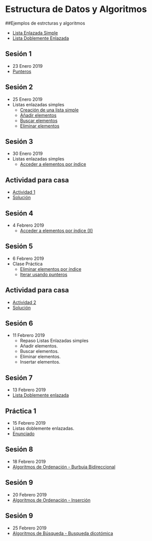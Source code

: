# Estructura de Datos y Algoritmos

##Ejemplos de estrcturas y algoritmos
  * [Lista Enlazada Simple](https://github.com/Nebrija-Programacion/Datos-Algoritmos/tree/master/ejemplos/lista_enlazada_simple)
  * [Lista Doblemente Enlazada](https://github.com/Nebrija-Programacion/Datos-Algoritmos/tree/master/ejemplos/lista-doblemente-enlazada)

## Sesión 1 
 - 23 Enero 2019
 - [Punteros](https://codebin.cc/2018/11/11/leccion-14-punteros/)
 
## Sesión 2
 - 25 Enero 2019
 - Listas enlazadas simples
   - [Creación de una lista simple](https://codebin.cc/2019/01/27/les-creacion/)
   - [Añadir elementos](https://codebin.cc/2019/01/27/les-creacion/)
   - [Buscar elementos](https://codebin.cc/2019/01/27/2-listas-enlazadas-simples-buscar-elementos/)
   - [Eliminar elementos](https://codebin.cc/2019/01/27/3-listas-enlazadas-simples-eliminar-elementos/)
   

## Sesión 3
 - 30 Enero 2019
 - Listas enlazadas simples
   - [Acceder a elementos por índice](https://codebin.cc/2019/01/27/4-listas-enlazadas-simples-acceder-por-indice/)

   
## Actividad para casa
  - [Actividad 1](https://github.com/Nebrija-Programacion/Datos-Algoritmos/tree/master/actividades/actividad1)
  - [Solución](https://github.com/Nebrija-Programacion/Datos-Algoritmos/tree/master/ejemplos/lista_enlazada_simple)

## Sesión 4
 - 4 Febrero 2019
   - [Acceder a elementos por índice (II)](https://codebin.cc/2019/01/27/4-listas-enlazadas-simples-acceder-por-indice/)
   
## Sesión 5
 - 6 Febrero 2019
 - Clase Práctica
   - [Eliminar elementos por índice](https://codebin.cc/2019/01/27/5-listas-enlazadas-simples-eliminar-por-indice/)
   - [Iterar usando punteros](https://codebin.cc/2019/01/27/6-listas-enlazadas-simples-iterar-con-puntero/)

## Actividad para casa
  - [Actividad 2](https://github.com/Nebrija-Programacion/Datos-Algoritmos/tree/master/actividades/actividad2)
  - [Solución](https://github.com/Nebrija-Programacion/Datos-Algoritmos/tree/master/ejemplos/lista_enlazada_simple)

## Sesión 6
 - 11 Febrero 2019
   - Repaso Listas Enlazadas simples
   - Añadir elementos.
   - Buscar elementos.
   - Eliminar elementos.
   - Insertar elementos.

 
## Sesión 7
 - 13 Febrero 2019
 - [Lista Doblemente enlazada]()


## Práctica 1
  - 15 Febrero 2019
  - Listas doblemente enlazadas.
  - [Enunciado](https://github.com/Nebrija-Programacion/Datos-Algoritmos/blob/master/practicas/practica-I/readme.md)
  
## Sesión 8
 - 18 Febrero 2019
 - [Algoritmos de Ordenación - Burbuja Bidireccional]()
 
## Sesión 9
 - 20 Febrero 2019
 - [Algoritmos de Ordenación - Inserción]()
 
## Sesión 9
 - 25 Febrero 2019 
 - [Algoritmos de Búsqueda - Busqueda dicotómica]()
